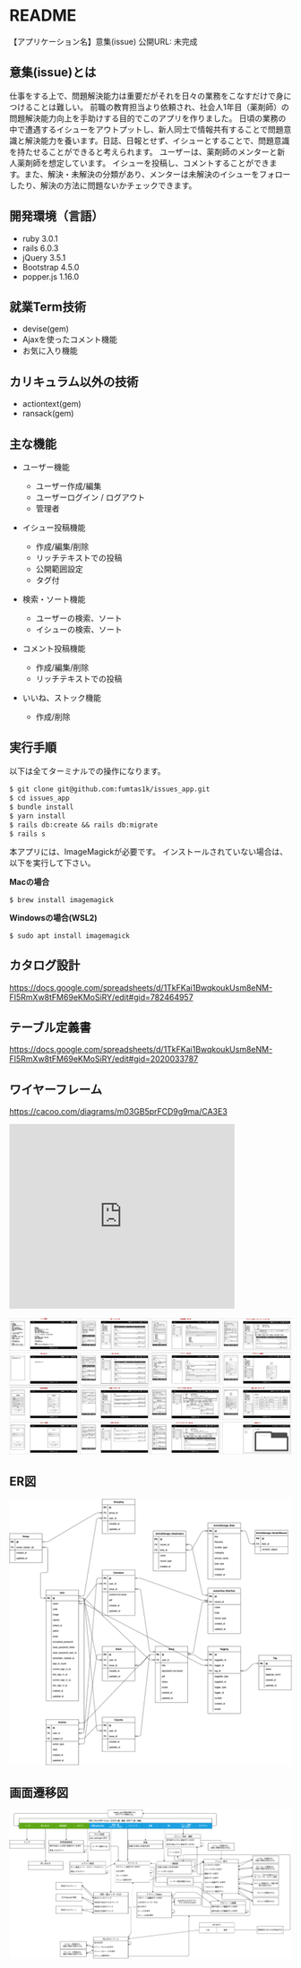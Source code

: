 # README
【アプリケーション名】意集(issue)
公開URL: 未完成

## 意集(issue)とは

仕事をする上で、問題解決能力は重要だがそれを日々の業務をこなすだけで身につけることは難しい。
前職の教育担当より依頼され、社会人1年目（薬剤師）の問題解決能力向上を手助けする目的でこのアプリを作りました。
日頃の業務の中で遭遇するイシューをアウトプットし、新人同士で情報共有することで問題意識と解決能力を養います。日誌、日報とせず、イシューとすることで、問題意識を持たせることができると考えられます。
ユーザーは、薬剤師のメンターと新人薬剤師を想定しています。
イシューを投稿し、コメントすることができます。また、解決・未解決の分類があり、メンターは未解決のイシューをフォローしたり、解決の方法に問題ないかチェックできます。

## 開発環境（言語）

- ruby 3.0.1
- rails 6.0.3
- jQuery 3.5.1
- Bootstrap 4.5.0
- popper.js 1.16.0

## 就業Term技術

- devise(gem)
-  Ajaxを使ったコメント機能
- お気に入り機能

## カリキュラム以外の技術

- actiontext(gem)
- ransack(gem)

## 主な機能

- ユーザー機能
  * ユーザー作成/編集
  * ユーザーログイン / ログアウト
  * 管理者

- イシュー投稿機能
  * 作成/編集/削除
  * リッチテキストでの投稿
  * 公開範囲設定
  * タグ付

- 検索・ソート機能
  * ユーザーの検索、ソート
  * イシューの検索、ソート

- コメント投稿機能
  * 作成/編集/削除
  * リッチテキストでの投稿

- いいね、ストック機能
  * 作成/削除


## 実行手順
以下は全てターミナルでの操作になります。

```
$ git clone git@github.com:fumtas1k/issues_app.git
$ cd issues_app
$ bundle install
$ yarn install
$ rails db:create && rails db:migrate
$ rails s
```

本アプリには、ImageMagickが必要です。
インストールされていない場合は、以下を実行して下さい。

**Macの場合**

```
$ brew install imagemagick
```

**Windowsの場合(WSL2)**

```
$ sudo apt install imagemagick
```

## カタログ設計

https://docs.google.com/spreadsheets/d/1TkFKai1BwqkoukUsm8eNM-FI5RmXw8tFM69eKMoSiRY/edit#gid=782464957

## テーブル定義書

https://docs.google.com/spreadsheets/d/1TkFKai1BwqkoukUsm8eNM-FI5RmXw8tFM69eKMoSiRY/edit#gid=2020033787

## ワイヤーフレーム

https://cacoo.com/diagrams/m03GB5prFCD9g9ma/CA3E3

<iframe src="https://cacoo.com/diagrams/m03GB5prFCD9g9ma/view?si=CA3E3&w=400&h=300" width="402" height="330" frameborder="0" scrolling="no"></iframe>

![ワイヤーフレーム](RDD/wireframe.png)

## ER図

![ER図](RDD/ER.png)

## 画面遷移図

![画面遷移図](RDD/ui_flow.png)
